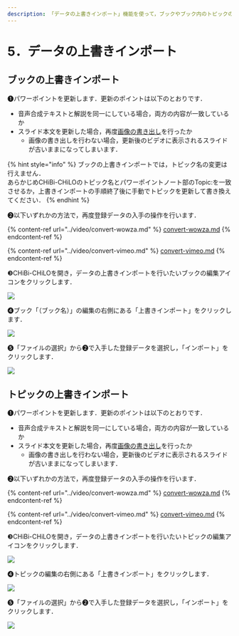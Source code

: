```yaml
---
description: 「データの上書きインポート」機能を使って，ブックやブック内のトピックの一部を差し替えることができます．
---
```


# 5．データの上書きインポート

## ブックの上書きインポート

❶パワーポイントを更新します．更新のポイントは以下のとおりです．

* 音声合成テキストと解説を同一にしている場合，両方の内容が一致しているか
* スライド本文を更新した場合，再度[画像の書き出し](../narration/save-powerpoint.md#2suraidonokishi)を行ったか
  * 画像の書き出しを行わない場合，更新後のビデオに表示されるスライドが古いままになってしまいます．

{% hint style="info" %}
ブックの上書きインポートでは，トピック名の変更は行えません．\
あらかじめCHiBi-CHiLOのトピック名とパワーポイントノート部のTopic:を一致させるか，上書きインポートの手順終了後に手動でトピックを更新して書き換えてください．
{% endhint %}

❷以下いずれかの方法で，再度登録データの入手の操作を行います．

{% content-ref url="../video/convert-wowza.md" %}
[convert-wowza.md](../video/convert-wowza.md)
{% endcontent-ref %}

{% content-ref url="../video/convert-vimeo.md" %}
[convert-vimeo.md](../video/convert-vimeo.md)
{% endcontent-ref %}

❸CHiBi-CHiLOを開き，データの上書きインポートを行いたいブックの編集アイコンをクリックします．

![](../.gitbook/assets/overwrite-import\_01.png)

❹ブック「（ブック名）」の編集の右側にある「上書きインポート」をクリックします．

![](../.gitbook/assets/overwrite-import\_02.png)

❺「ファイルの選択」から❷で入手した登録データを選択し，「インポート」をクリックします．

![](../.gitbook/assets/overwrite-import\_03.png)

## トピックの上書きインポート

❶パワーポイントを更新します．更新のポイントは以下のとおりです．

* 音声合成テキストと解説を同一にしている場合，両方の内容が一致しているか
* スライド本文を更新した場合，再度[画像の書き出し](../narration/save-powerpoint.md#2suraidonokishi)を行ったか
  * 画像の書き出しを行わない場合，更新後のビデオに表示されるスライドが古いままになってしまいます．

❷以下いずれかの方法で，再度登録データの入手の操作を行います．

{% content-ref url="../video/convert-wowza.md" %}
[convert-wowza.md](../video/convert-wowza.md)
{% endcontent-ref %}

{% content-ref url="../video/convert-vimeo.md" %}
[convert-vimeo.md](../video/convert-vimeo.md)
{% endcontent-ref %}

❸CHiBi-CHiLOを開き，データの上書きインポートを行いたいトピックの編集アイコンをクリックします．

![](../.gitbook/assets/overwrite-import\_04.png)

❹トピックの編集の右側にある「上書きインポート」をクリックします．

![](../.gitbook/assets/overwrite-import\_05.png)

❺「ファイルの選択」から❷で入手した登録データを選択し，「インポート」をクリックします．

![](../.gitbook/assets/overwrite-import\_06.png)
